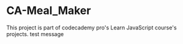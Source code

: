 # CA-Meal_Maker
This project is part of codecademy pro's Learn JavaScript course's projects.
test message
